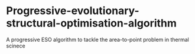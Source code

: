 # Progressive-evolutionary-structural-optimisation-algorithm
A progressive ESO algorithm to tackle the area-to-point problem in thermal scinece
